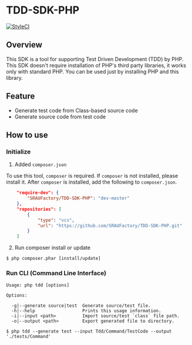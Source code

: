 # TDD-SDK-PHP

[![StyleCI](https://styleci.io/repos/73277248/shield?branch=master)](https://styleci.io/repos/73277248)

## Overview
This SDK is a tool for supporting Test Driven Development (TDD) by PHP.
This SDK doesn't require installation of PHP's third party libraries, it works only with standard PHP.
You can be used just by installing PHP and this library.

## Feature
* Generate test code from Class-based source code
* Generate source code from test code

## How to use
### Initialize
1. Added `composer.json`

To use this tool, `composer` is required.
If `composer` is not installed, please install it.
After `composer` is installed, add the following to `composer.json`.


```composer.json
    "require-dev": {
        "SRAUFactory/TDD-SDK-PHP": "dev-master"
    },
    "repositories": [
        {
            "type": "vcs",
            "url": "https://github.com/SRAUFactory/TDD-SDK-PHP.git"
        }
    ]
```


2. Run composer install or update

```
$ php composer.phar [install/update]
```

### Run CLI (Command Line Interface)

```CLI
Usage: php tdd [options]

Options:

  -g|--generate source|test  Generate source/test file.
  -h|--help                  Prints this usage information.
  -i|--input <path>          Import source/test `class` file path.
  -o|--output <path>         Export generated file to directory.
```

```Example
$ php tdd --generate test --input Tdd/Command/TestCode --output './tests/Command'
```
